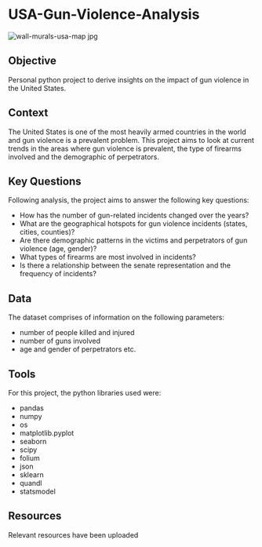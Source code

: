 # USA-Gun-Violence-Analysis

![wall-murals-usa-map jpg](https://github.com/isaac-otubanjo/USA-Gun-Violence-Analysis/assets/145198177/c15562cb-608f-45d2-9cd2-7378a669cf06)

## Objective
Personal python project to derive insights on the impact of gun violence in the United States.

## Context
The United States is one of the most heavily armed countries in the world and gun violence is a prevalent problem. This project aims to look at current trends in the areas where gun violence is prevalent, the type of firearms involved and the demographic of perpetrators.

## Key Questions
Following analysis, the project aims to answer the following key questions:
-	How has the number of gun-related incidents changed over the years?
-	What are the geographical hotspots for gun violence incidents (states, cities, counties)?
-	Are there demographic patterns in the victims and perpetrators of gun violence (age, gender)?
-	What types of firearms are most involved in incidents?
-	Is there a relationship between the senate representation and the frequency of incidents?

## Data
The dataset comprises of information on the following parameters:
- number of people killed and injured
- number of guns involved
- age and gender of perpetrators etc.

## Tools
For this project, the python libraries used were:
- pandas
- numpy
- os
- matplotlib.pyplot
- seaborn
- scipy
- folium
- json
- sklearn
- quandl
- statsmodel

## Resources
Relevant resources have been uploaded
